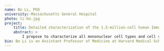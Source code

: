 ```yaml
---
name: Bo Li, PhD
university: Massachusetts General Hospital
photo: li-bo.jpg
project:
    title: Detailed characterization of the 1.5-million-cell human Immune Cell Atlas single-cell RNA-seq data provides a valuable healthy reference for COVID-19 research
    abstract: >
        I propose to characterize all mononuclear cell types and cell states in hematopoiesis by analyzing the 1.5-million-cell human Immune Cell Atlas (bone marrow, peripheral blood and cord blood) single-cell RNA-seq (scRNA-seq) dataset we have generated using Cumulus and the Terra platform. To demonstrate the value of our dataset for COVID-19 research, I further propose to identify rare cell populations from a public peripheral blood scRNA-seq dataset of COVID-19 patients (28,094 cells) by utilizing our Immune Cell Atlas as a healthy reference. In addition, collaborating with the Terra team, I will create a featured Terra workspace reproducing the proposed analysis and develop a workshop for BioData Catalyst users based on the featured workspace, demonstrating the best practices for large-scale scRNA-seq analysis using the BioData Catalyst ecosystem.
bio: Bo Li is an Assistant Professor of Medicine at Harvard Medical School and Director of Bioinformatics and Computational Biology at the Center for Immunology Inflammatory Diseases at Massachusetts General Hospital. His research focuses on large-scale single-cell genomics data analysis. He received his PhD in Computer Science from the University of Wisconsin-Madison and completed two postdoctoral trainings with Dr. Lior Pachter at the University of California, Berkeley and Dr. Aviv Regev at the Broad Institute. He is best known for developing RSEM, an impactful RNA-seq transcript quantification software. RSEM is cited 8,713 times (Google Scholar) and adopted by several big consortia such as TCGA, ENCODE, GTEx and TOPMed.
---
```

